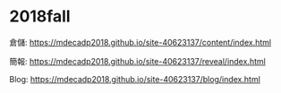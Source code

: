 # 2018fall

倉儲: https://mdecadp2018.github.io/site-40623137/content/index.html

簡報: https://mdecadp2018.github.io/site-40623137/reveal/index.html

Blog: https://mdecadp2018.github.io/site-40623137/blog/index.html
